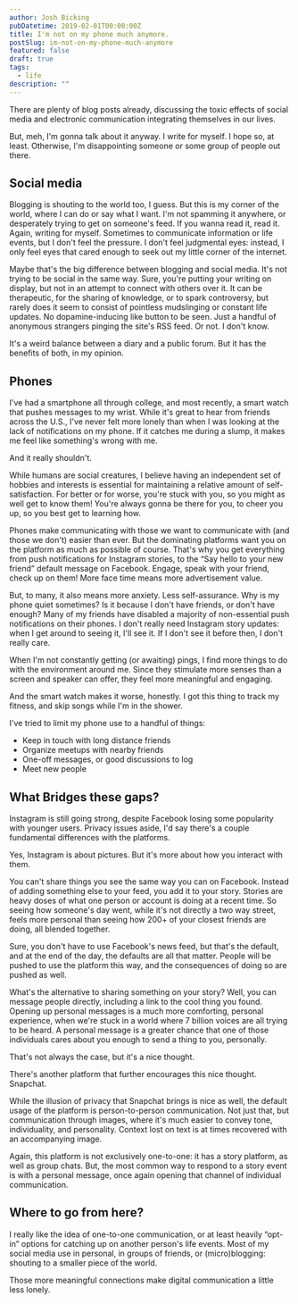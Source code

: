 ```yaml
---
author: Josh Bicking
pubDatetime: 2019-02-01T00:00:00Z
title: I'm not on my phone much anymore.
postSlug: im-not-on-my-phone-much-anymore
featured: false
draft: true
tags:
  - life
description: ""
---
```


There are plenty of blog posts already, discussing the toxic effects of social media and electronic communication integrating themselves in our lives.

But, meh, I'm gonna talk about it anyway. I write for myself. I hope so, at least. Otherwise, I'm disappointing someone or some group of people out there.

## Social media

Blogging is shouting to the world too, I guess. But this is my corner of the world, where I can do or say what I want. I'm not spamming it anywhere, or desperately trying to get on someone's feed. If you wanna read it, read it. Again, writing for myself. Sometimes to communicate information or life events, but I don't feel the pressure. I don't feel judgmental eyes: instead, I only feel eyes that cared enough to seek out my little corner of the internet.

Maybe that's the big difference between blogging and social media. It's not trying to be social in the same way. Sure, you're putting your writing on display, but not in an attempt to connect with others over it. It can be therapeutic, for the sharing of knowledge, or to spark controversy, but rarely does it seem to consist of pointless mudslinging or constant life updates. No dopamine-inducing like button to be seen. Just a handful of anonymous strangers pinging the site's RSS feed. Or not. I don't know.

It's a weird balance between a diary and a public forum. But it has the benefits of both, in my opinion.

## Phones

I've had a smartphone all through college, and most recently, a smart watch that pushes messages to my wrist. While it's great to hear from friends across the U.S., I've never felt more lonely than when I was looking at the lack of notifications on my phone. If it catches me during a slump, it makes me feel like something's wrong with me.

And it really shouldn't.

While humans are social creatures, I believe having an independent set of hobbies and interests is essential for maintaining a relative amount of self-satisfaction. For better or for worse, you're stuck with you, so you might as well get to know them! You're always gonna be there for you, to cheer you up, so you best get to learning how.

Phones make communicating with those we want to communicate with (and those we don't) easier than ever. But the dominating platforms want you on the platform as much as possible of course. That's why you get everything from push notifications for Instagram stories, to the “Say hello to your new friend” default message on Facebook. Engage, speak with your friend, check up on them!  More face time means more advertisement value.

But, to many, it also means more anxiety. Less self-assurance. Why is my phone quiet sometimes? Is it because I don't have friends, or don't have enough?  Many of my friends have disabled a majority of non-essential push notifications on their phones. I don't really need Instagram story updates: when I get around to seeing it, I'll see it. If I don't see it before then, I don't really care.

When I'm not constantly getting (or awaiting) pings, I find more things to do with the environment around me. Since they stimulate more senses than a screen and speaker can offer, they feel more meaningful and engaging.

And the smart watch makes it worse, honestly. I got this thing to track my fitness, and skip songs while I'm in the shower.

I've tried to limit my phone use to a handful of things:

- Keep in touch with long distance friends
- Organize meetups with nearby friends
- One-off messages, or good discussions to log
- Meet new people

## What Bridges these gaps?

Instagram is still going strong, despite Facebook losing some popularity with younger users. Privacy issues aside, I'd say there's a couple fundamental differences with the platforms.

Yes, Instagram is about pictures. But it's more about how you interact with them.

You can't share things you see the same way you can on Facebook. Instead of adding something else to your feed, you add it to your story. Stories are heavy doses of what one person or account is doing at a recent time. So seeing how someone's day went, while it's not directly a two way street, feels more personal than seeing how 200+ of your closest friends are doing, all blended together.

Sure, you don't have to use Facebook's news feed, but that's the default, and at the end of the day, the defaults are all that matter. People will be pushed to use the platform this way, and the consequences of doing so are pushed as well.

What's the alternative to sharing something on your story? Well, you can message people directly, including a link to the cool thing you found. Opening up personal messages is a much more comforting, personal experience, when we're stuck in a world where 7 billion voices are all trying to be heard. A personal message is a greater chance that one of those individuals cares about you enough to send a thing to you, personally.

That's not always the case, but it's a nice thought.

There's another platform that further encourages this nice thought. Snapchat.

While the illusion of privacy that Snapchat brings is nice as well, the default usage of the platform is person-to-person communication. Not just that, but communication through images, where it's much easier to convey tone, individuality, and personality. Context lost on text is at times recovered with an accompanying image.

Again, this platform is not exclusively one-to-one: it has a story platform, as well as group chats. But, the most common way to respond to a story event is with a personal message, once again opening that channel of individual communication.

## Where to go from here?

I really like the idea of one-to-one communication, or at least heavily “opt-in” options for catching up on another person's life events. Most of my social media use in personal, in groups of friends, or (micro)blogging: shouting to a smaller piece of the world.

Those more meaningful connections make digital communication a little less lonely.
